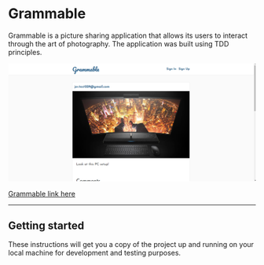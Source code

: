 # Grammable

Grammable is a picture sharing application that allows its users to interact through the art of photography. The application was built using TDD principles.

![image](/app/assets/images/grammabledemo.png)

[Grammable link here](https://grammable-jeremy-hall.herokuapp.com/)

---

## Getting started

These instructions will get you a copy of the project up and running on your local machine for development and testing purposes. 